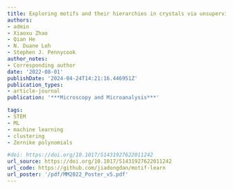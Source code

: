 ```yaml
---
title: Exploring motifs and their hierarchies in crystals via unsupervised learning
authors:
- admin
- Xiaoxu Zhao
- Qian He
- N. Duane Loh
- Stephen J. Pennycook
author_notes:
- Corresponding author
date: '2022-08-01'
publishDate: '2024-04-24T14:21:16.446951Z'
publication_types:
- article-journal
publication: '***Microscopy and Microanalysis***'

tags:
- STEM
- ML
- machine learning
- clustering
- Zernike polynomials

#doi: https://doi.org/10.1017/S1431927622011242
url_source: https://doi.org/10.1017/S1431927622011242
url_code: https://github.com/jiadongdan/motif-learn
url_poster: '/pdf/MM2022_Poster_v5.pdf'
---
```

